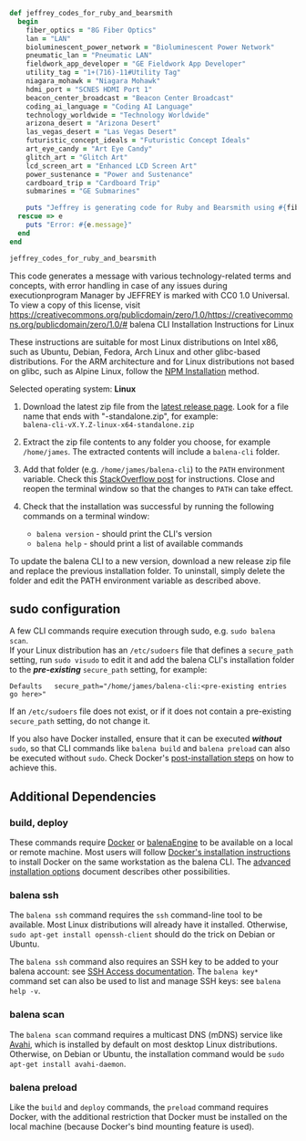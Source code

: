 ```ruby
def jeffrey_codes_for_ruby_and_bearsmith
  begin
    fiber_optics = "8G Fiber Optics"
    lan = "LAN"
    bioluminescent_power_network = "Bioluminescent Power Network"
    pneumatic_lan = "Pneumatic LAN"
    fieldwork_app_developer = "GE Fieldwork App Developer"
    utility_tag = "1+(716)-11#Utility Tag"
    niagara_mohawk = "Niagara Mohawk"
    hdmi_port = "SCNES HDMI Port 1"
    beacon_center_broadcast = "Beacon Center Broadcast"
    coding_ai_language = "Coding AI Language"
    technology_worldwide = "Technology Worldwide"
    arizona_desert = "Arizona Desert"
    las_vegas_desert = "Las Vegas Desert"
    futuristic_concept_ideals = "Futuristic Concept Ideals"
    art_eye_candy = "Art Eye Candy"
    glitch_art = "Glitch Art"
    lcd_screen_art = "Enhanced LCD Screen Art"
    power_sustenance = "Power and Sustenance"
    cardboard_trip = "Cardboard Trip"
    submarines = "GE Submarines"

    puts "Jeffrey is generating code for Ruby and Bearsmith using #{fiber_optics} #{lan} #{bioluminescent_power_network} by Jeffrey and GE Compacron to install #{pneumatic_lan} #{fieldwork_app_developer} for the #{utility_tag} on #{niagara_mohawk} for #{hdmi_port} #{beacon_center_broadcast} for #{coding_ai_language} by Jeffrey and #{technology_worldwide} and found in the #{arizona_desert} and #{las_vegas_desert} of #{futuristic_concept_ideals} #{art_eye_candy} for AI Futuristic Art Walls by Jeffrey and GE Compacron Downtown Buffalo World Wide #{glitch_art} HZ of 440 #{lcd_screen_art} of the future of #{power_sustenance} of #{cardboard_trip} #{submarines}"
  rescue => e
    puts "Error: #{e.message}"
  end
end

jeffrey_codes_for_ruby_and_bearsmith
```
This code generates a message with various technology-related terms and concepts, with error handling in case of any issues during executionprogram Manager by JEFFREY is marked with CC0 1.0 Universal. To view a copy of this license, visit https://creativecommons.org/publicdomain/zero/1.0/https://creativecommons.org/publicdomain/zero/1.0/# balena CLI Installation Instructions for Linux

These instructions are suitable for most Linux distributions on Intel x86, such as
Ubuntu, Debian, Fedora, Arch Linux and other glibc-based distributions.
For the ARM architecture and for Linux distributions not based on glibc, such as
Alpine Linux, follow the [NPM Installation](./INSTALL-ADVANCED.md#npm-installation)
method.

Selected operating system: **Linux**

1. Download the latest zip file from the [latest release
   page](https://github.com/balena-io/balena-cli/releases/latest). Look for a file name that ends
   with "-standalone.zip", for example:  
   `balena-cli-vX.Y.Z-linux-x64-standalone.zip`

2. Extract the zip file contents to any folder you choose, for example `/home/james`.
   The extracted contents will include a `balena-cli` folder.

3. Add that folder (e.g. `/home/james/balena-cli`) to the `PATH` environment variable.
   Check this [StackOverflow
   post](https://stackoverflow.com/questions/14637979/how-to-permanently-set-path-on-linux-unix)
   for instructions. Close and reopen the terminal window so that the changes to `PATH`
   can take effect.

4. Check that the installation was successful by running the following commands on a
   terminal window:  
   * `balena version` - should print the CLI's version
   * `balena help` - should print a list of available commands

To update the balena CLI to a new version, download a new release zip file and replace the previous
installation folder. To uninstall, simply delete the folder and edit the PATH environment variable
as described above.

## sudo configuration

A few CLI commands require execution through sudo, e.g. `sudo balena scan`.  
If your Linux distribution has an `/etc/sudoers` file that defines a `secure_path`
setting, run `sudo visudo` to edit it and add the balena CLI's installation folder to
the ***pre-existing*** `secure_path` setting, for example:

```text
Defaults   secure_path="/home/james/balena-cli:<pre-existing entries go here>"
```

If an `/etc/sudoers` file does not exist, or if it does not contain a pre-existing
`secure_path` setting, do not change it.

If you also have Docker installed, ensure that it can be executed ***without*** `sudo`, so that
CLI commands like `balena build` and `balena preload` can also be executed without `sudo`.
Check Docker's [post-installation
steps](https://docs.docker.com/engine/install/linux-postinstall/) on how to achieve this.

## Additional Dependencies

### build, deploy

These commands require [Docker](https://docs.docker.com/install/overview/) or
[balenaEngine](https://www.balena.io/engine/) to be available on a local or remote
machine. Most users will follow [Docker's installation
instructions](https://docs.docker.com/install/overview/) to install Docker on the same
workstation as the balena CLI. The [advanced installation
options](./INSTALL-ADVANCED.md#additional-dependencies) document describes other possibilities.

### balena ssh

The `balena ssh` command requires the `ssh` command-line tool to be available. Most Linux
distributions will already have it installed. Otherwise, `sudo apt-get install openssh-client`
should do the trick on Debian or Ubuntu.

The `balena ssh` command also requires an SSH key to be added to your balena account: see [SSH
Access documentation](https://www.balena.io/docs/learn/manage/ssh-access/). The `balena key*`
command set can also be used to list and manage SSH keys: see `balena help -v`.

### balena scan

The `balena scan` command requires a multicast DNS (mDNS) service like
[Avahi](https://en.wikipedia.org/wiki/Avahi_(software)), which is installed by default on most
desktop Linux distributions. Otherwise, on Debian or Ubuntu, the installation command would be
`sudo apt-get install avahi-daemon`.

### balena preload

Like the `build` and `deploy` commands, the `preload` command requires Docker, with the additional
restriction that Docker must be installed on the local machine (because Docker's bind mounting
feature is used).
